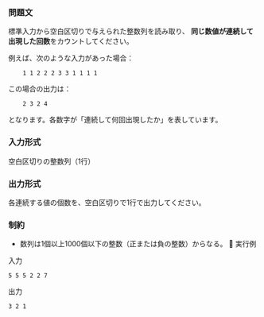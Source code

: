 ### 問題文

標準入力から空白区切りで与えられた整数列を読み取り、
**同じ数値が連続して出現した回数**をカウントしてください。

例えば、次のような入力があった場合：
```
    1 1 2 2 2 3 3 1 1 1 1
```
この場合の出力は：
```
    2 3 2 4
```
となります。各数字が「連続して何回出現したか」を表しています。

### 入力形式

空白区切りの整数列（1行）

### 出力形式

各連続する値の個数を、空白区切りで1行で出力してください。

### 制約

- 数列は1個以上1000個以下の整数（正または負の整数）からなる。
📌 実行例

入力
```
5 5 5 2 2 7
```
出力
```
3 2 1
```